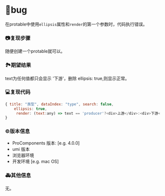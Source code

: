 # 🐛bug

在protable中使用`ellipsis`属性和`render`的第一个参数时，代码执行错误。

### 📷复现步骤

随便创建一个protable就可以。

### 🏞期望结果

text为任何值都只会显示 '下游'，删除 ellipsis: true,则显示正常。

### 💻复现代码

```javascript
{ title: "类型", dataIndex: "type", search: false,
    ellipsis: true,
     render: (text:any) => text == 'producer'?<div>上游</div>:<div>下游</div>
}
```

### ©版本信息

- ProComponents 版本: [e.g. 4.0.0]
- umi 版本
- 浏览器环境
- 开发环境 [e.g. mac OS]

### 🚑其他信息

无。
